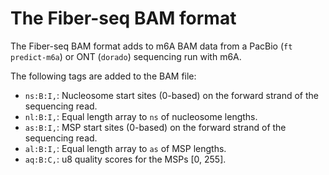 # The Fiber-seq BAM format

The Fiber-seq BAM format adds to m6A BAM data from a PacBio (`ft predict-m6a`) or ONT (`dorado`) sequencing run with m6A.

The following tags are added to the BAM file:

- `ns:B:I,`: Nucleosome start sites (0-based) on the forward strand of the sequencing read.
- `nl:B:I,`: Equal length array to `ns` of nucleosome lengths.
- `as:B:I,`: MSP start sites (0-based) on the forward strand of the sequencing read.
- `al:B:I,`: Equal length array to `as` of MSP lengths.
- `aq:B:C,`: u8 quality scores for the MSPs [0, 255].

